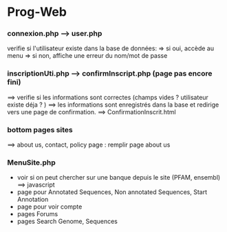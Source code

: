 # Prog-Web

### connexion.php --> user.php 

verifie si l'utilisateur existe dans la base de données:
=> si oui, accède au menu
=> si non, affiche une erreur du nom/mot de passe

### inscriptionUti.php --> confirmInscript.php (page pas encore fini)

==> verifie si les informations sont correctes (champs vides ? utilisateur existe déja ? )
==> les informations sont enregistrés dans la base et redirige vers une page de confirmation. ==> ConfirmationInscrit.html 

### bottom pages sites 

==> about us, contact, policy page : remplir page about us 

### MenuSite.php

- voir si on peut chercher sur une banque depuis le site (PFAM, ensembl) ==> javascript 
- page pour Annotated Sequences, Non annotated Sequences, Start Annotation
- page pour voir compte 
- pages Forums
- pages Search Genome, Sequences
